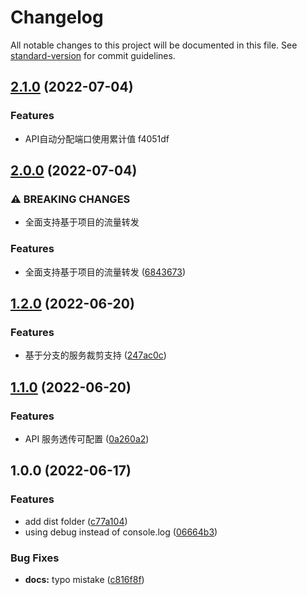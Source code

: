 # Changelog

All notable changes to this project will be documented in this file. See [standard-version](https://github.com/conventional-changelog/standard-version) for commit guidelines.

## [2.1.0](///compare/v2.0.0...v2.1.0) (2022-07-04)


### Features

* API自动分配端口使用累计值 f4051df

## [2.0.0](http://192.168.50.14:8081/zhaoxinbo/gatex/compare/v1.2.0...v2.0.0) (2022-07-04)


### ⚠ BREAKING CHANGES

* 全面支持基于项目的流量转发

### Features

* 全面支持基于项目的流量转发 ([6843673](http://192.168.50.14:8081/zhaoxinbo/gatex/commit/68436733f7c7bc458859bd29d70bb6b445fbb70c))

## [1.2.0](http://192.168.50.14:8081/zhaoxinbo/gatex/compare/v1.1.0...v1.2.0) (2022-06-20)


### Features

* 基于分支的服务裁剪支持 ([247ac0c](http://192.168.50.14:8081/zhaoxinbo/gatex/commit/247ac0c1daa1ee1bc89f0d3dc3f330a008cbd49c))

## [1.1.0](http://192.168.50.14:8081/zhaoxinbo/gatex/compare/v1.0.0...v1.1.0) (2022-06-20)


### Features

* API 服务透传可配置 ([0a260a2](http://192.168.50.14:8081/zhaoxinbo/gatex/commit/0a260a24b83dd0c7e7fa3512483b64b94e9cf0d0))

## 1.0.0 (2022-06-17)


### Features

* add dist folder ([c77a104](http://192.168.50.14:8081/zhaoxinbo/gatex/commit/c77a104814de1288609c01c4489e635351b5f124))
* using debug instead of console.log ([06664b3](http://192.168.50.14:8081/zhaoxinbo/gatex/commit/06664b3392761c4bf5e0e8312b4618db66de9e5e))


### Bug Fixes

* **docs:** typo mistake ([c816f8f](http://192.168.50.14:8081/zhaoxinbo/gatex/commit/c816f8fe682060093ac2ff88e226c03351ec5052))
